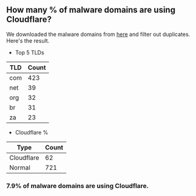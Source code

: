 ## How many % of malware domains are using Cloudflare?


We downloaded the malware domains from [here](https://urlhaus.abuse.ch) and filter out duplicates.
Here's the result.


[//]: # (start replacement)


- Top 5 TLDs

| TLD | Count |
| --- | --- |
| com | 423 |
| net | 39 |
| org | 32 |
| br | 31 |
| za | 23 |


- Cloudflare %

| Type | Count |
| --- | --- |
| Cloudflare | 62 |
| Normal | 721 |


### 7.9% of malware domains are using Cloudflare.